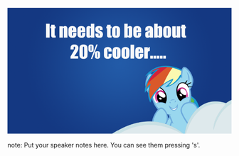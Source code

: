 ![20 Percent Cooler](images/20_percent_cooler_by_bronybackrounds-sm.png)

note:
    Put your speaker notes here.
    You can see them pressing 's'.
